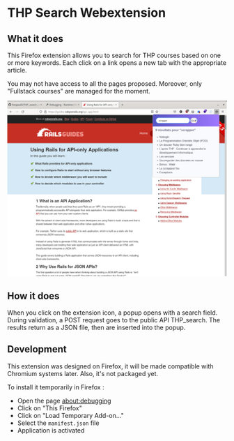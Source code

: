 # THP Search Webextension

## What it does

This Firefox extension allows you to search for THP courses based on one or more keywords. Each click on a link opens a new tab with the appropriate article.

You may not have access to all the pages proposed. Moreover, only "Fullstack courses" are managed for the moment.

![GUI](/README_parts/Capture.png)

## How it does

When you click on the extension icon, a popup opens with a search field.
During validation, a POST request goes to the public API THP_search. The results return as a JSON file, then are inserted into the popup.

## Development

This extension was designed on Firefox, it will be made compatible with Chromium systems later. Also, it's not packaged yet.

To install it temporarily in Firefox :
- Open the page [about:debugging](about:debugging)
- Click on "This Firefox"
- Click on "Load Temporary Add-on..."
- Select the `manifest.json` file
- Application is activated